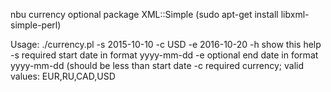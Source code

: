 nbu currency
optional package XML::Simple (sudo apt-get install libxml-simple-perl)

Usage: ./currency.pl -s 2015-10-10 -c USD -e 2016-10-20
         -h      show this help
         -s      required start date in format yyyy-mm-dd
         -e      optional end date in format yyyy-mm-dd (should be less than start date
         -c      required currency; valid values: EUR,RU,CAD,USD
